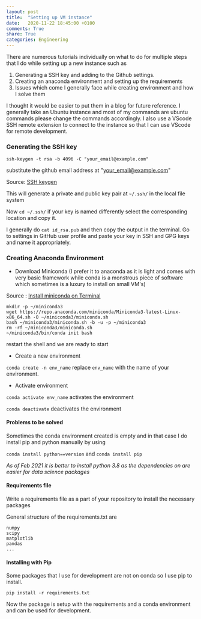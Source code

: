 ```yaml
---
layout: post
title:  "Setting up VM instance"
date:   2020-11-22 18:45:00 +0100
comments: True
share: True
categories: Engineering
---
```

There are numerous tutorials individually on what to do for multiple steps that I do while setting up a new instance such as 

1. Generating a SSH key and adding to the Github settings.
2. Creating an anaconda environment and setting up the requirements
3. Issues which come I generally face while creating environment and how I solve them

I thought it would be easier to put them in a blog for future reference. I generally take an Ubuntu instance and most of my commands are ubuntu commands please change the commands accordingly. I also use a VScode SSH remote extension to connect to the instance so that I can use VScode for remote development. 

### Generating the SSH key

`ssh-keygen -t rsa -b 4096 -C "your_email@example.com"`

substitute the github email address at "your_email@example.com" 

Source: [SSH keygen](https://docs.github.com/en/github-ae@latest/github/authenticating-to-github/generating-a-new-ssh-key-and-adding-it-to-the-ssh-agent)

This will generate a private and public key pair at `~/.ssh/` in the local file system

Now `cd ~/.ssh/` if your key is named differently select the corresponding location and copy it. 

I generally do `cat id_rsa.pub` and then copy the output in the terminal. Go to settings in GitHub user profile and paste your key in SSH and GPG keys and name it appropriately. 

### Creating Anaconda Environment

- Download Miniconda (I prefer it to anaconda as it is light and comes with very basic framework while conda is a monstrous piece of software which sometimes is a luxury to install on small VM's)

Source : [Install miniconda on Terminal](https://waylonwalker.com/install-miniconda)

```
mkdir -p ~/miniconda3
wget https://repo.anaconda.com/miniconda/Miniconda3-latest-Linux-x86_64.sh -O ~/miniconda3/miniconda.sh
bash ~/miniconda3/miniconda.sh -b -u -p ~/miniconda3
rm -rf ~/miniconda3/miniconda.sh
~/miniconda3/bin/conda init bash
```
restart the shell and we are ready to start

- Create a new environment

`conda create -n env_name` replace `env_name` with the name of your environment. 

- Activate environment 

`conda activate env_name` activates the environment 

`conda deactivate` deactivates the environment

#### Problems to be solved
Sometimes the conda environment created is empty and in that case I do install pip and python manually by using

`conda install python==version` and `conda install pip`

*As of Feb 2021 it is better to install python 3.8 as the dependencies on are easier for data science packages*

#### Requirements file

Write a requirements file as a part of your repository to install the necessary packages

General structure of the requirements.txt are

```
numpy
scipy
matplotlib
pandas
...

```
#### Installing with Pip

Some packages that I use for development are not on conda so I use pip to install.

`pip install -r requirements.txt`

Now the package is setup with the requirements and a conda environment and can be used for development. 



